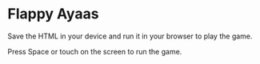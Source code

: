 # Flappy Ayaas
Save the HTML in your device and run it in your browser to play the game.

Press Space or touch on the screen to run the game.
